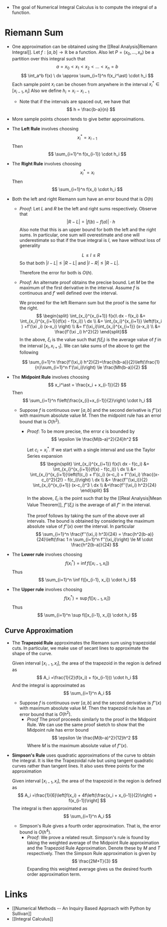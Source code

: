 * The goal of Numerical Integral Calculus is to compute the integral of a function.
# Riemann Sum
* One approximation can be obtained  using the [[Real Analysis|Riemann Integral]].  Let $f:[a,b]\to \mathbb{R}$ be a function. Also let $P=(x_0, \dots, x_n)$ be a partition over this integral such that
  $$
  a = x_0 < x_1 < x_2 < \dots <x_n=b
  $$
  $$
  \int_a^b f(x) \ dx  \approx \sum_{i=1}^n f(x_i^\ast) \cdot h_i
  $$
  Each sample point $x_i$ can be chosen from anywhere in the interval $x_i^\ast \in [x_{i-1},x_i]$ Also we define $h_i = x_i-x_{i-1}$
	* Note that if the intervals are spaced out, we have that
	  $$
	  h = \frac{b-a}{n}
	  $$
* More sample points chosen tends to give better approximations.

* The  **Left Rule** involves choosing 
  $$
  x_i^\ast = x_{i-1}
  $$
  Then 
  $$
  \sum_{i=1}^n f(x_{i-1})  \cdot  h_i
  $$
	  
* The **Right Rule** involves choosing
  $$
  x_i^\ast= x_i
  $$
  Then
  $$
  \sum_{i=1}^n f(x_i) \cdot h_i
  $$

* Both the left and right Riemann sum have an error bound that is $O(h)$
	* *Proof*: Let $L$ and $R$ be the left and right sums respectively. Observe that
	  $$
	  |R-L| = |f(b) - f(a)| \cdot h
	  $$
	  Also note that this is an upper bound for both the left and the right sums. In particular, one sum will overestimate and one will underestimate so that if the true integral is $I$, we have without loss of generality
	  
	  $$
	  L\le I \le R
	  $$
	  So that both $|I-L|\le |R-L|$ and $|I-R|\le |R-L|$. 
	  
	  Therefore the error for both is $O(h)$.
	* *Proof*: An alternate proof obtains the precise bound. Let $M$ be the maximum of the first derivative in the interval.  Assume $f$ is continuous and $f'$ well defined over the interval.
	  
	  We proceed for the left Riemann sum but the proof is the same for the right.
	  $$
	  \begin{split}
	  \int_{x_i}^{x_{i+1}} f(x)\ dx - f(x_i) &= \int_{x_i}^{x_{i+1}}(f(x) - f(x_i)) \ dx \\
	  &= \int_{x_i}^{x_{i+1}} \left(f(x_i ) +f'(\xi _i) (x-x_i) \right) \\
	  &= f'(\xi_i)\int_{x_i}^{x_{i+1}} (x-x_i) \\
	  &= \frac{f'(\xi _i) h^2}{2}
	  \end{split}$$
	  In the above, $\xi_i$ is the value such that $f(\xi_i)$ is the average value of $f$ in the interval $[x_i,x_{i+1}]$. We can take sums of the above to get the following
	  
	  $$
	  \sum_{i=1}^n \frac{f'(\xi_i) h^2}{2}=\frac{h(b-a)}{2}\left(\frac{1}{n}\sum_{i=1}^n f'(\xi_i)\right) \le \frac{Mh(b-a)}{2}
	  $$


* The **Midpoint Rule** involves choosing
  $$
  x_i^\ast = \frac{x_i + x_{i-1}}{2}
  $$
  Then
  $$
  \sum_{i=1}^n f\left(\frac{x_{i}+x_{i-1}}{2}\right) \cdot h_i
  $$
	* Suppose $f$ is continuous over $[a,b]$ and the second derivative  is $f''(x)$ with maximum absolute value $M$. Then the midpoint rule has an error bound that is $O(h^2)$. 
		* *Proof*: To be more precise, the error $\epsilon$ is bounded by
		  $$
		  \epsilon \le \frac{M(b-a)^2}{24}h^2
		  $$
		  
		  Let $c_i=x_i^\ast$. 
		  If we start with a single interval and use the Taylor Series expansion
		  $$
		  \begin{split}
		  \int_{x_i}^{x_{i+1}} f(x)\ dx - f(c_i) &= \int_{x_i}^{x_{i+1}}(f(x) - f(c_i)) \ dx \\
		  &= \int_{x_i}^{x_{i+1}}\left(f(c_i) + f'(c_i) (x-c_i) + f''(\xi_i) \frac{(x-c_i)^2}{2!} - f(c_i)\right) \ dx \\
		  &= \frac{f''(\xi_i)}{2} \int_{x_i}^{x_{i+1}} (x-c_i)^3 \ dx \\ 
		  &=\frac{f''(\xi_i)  h^2}{24}
		  \end{split}
		  $$
		  In the above, $\xi_i$ is the point such that by the [[Real Analysis|Mean Value Theorem]], $f''(\xi_i)$ is the average of all $f''$ in the interval. 
		  
		  The proof follows by taking the sum of the above over all intervals. The bound is obtained by considering the maximum absolute value of $f''(x)$ over the interval.  In particular
		  $$
		  \sum_{i=1}^n \frac{f''(\xi_i) h^3}{24} = \frac{h^2(b-a)}{24}\left(\frac 1 n \sum_{i=1}^n f''(\xi_i)\right) \le M \cdot \frac{h^2(b-a)}{24}
		  $$



* The **Lower rule** involves choosing
  $$
  f(x_i^\ast ) = \inf f([x_{i-1}, x_i])
  $$
  Thus
  $$
  \sum_{i=1}^n  \inf f([x_{i-1}, x_i]) \cdot h_i
  $$
* The **Upper rule** involves choosing
  $$
  f(x_i^\ast ) = \sup f([x_{i-1}, x_i])
  $$
  Thus
  $$
  \sum_{i=1}^n  \sup f([x_{i-1}, x_i]) \cdot h_i
  $$

## Curve Approximation
* The **Trapezoid Rule** approximates the Riemann sum using trapezoidal cuts. In particular, we  make use of secant lines to approximate the shape of the curve. 
  
  Given interval $[x_{i-1},x_i]$, the area of the trapezoid in the region is defined as 
  $$
  A_i =\frac{1}{2}(f(x_i) + f(x_{i-1})) \cdot h_i 
  $$
  And the integral is approximated as
  $$
  \sum_{i=1}^n A_i
  $$
	* Suppose $f$ is continuous over $[a,b]$ and the second derivative  is $f''(x)$ with maximum absolute value $M$. Then the trapezoid rule has an error bound that is $O(h^2)$. 
		* *Proof* The proof proceeds similarly to the proof in the Midpoint Rule. We can use the same proof sketch to show that the Midpoint rule has error bound 
		  $$
		  \epsilon \le \frac{M(b-a)^2}{12}h^2
		  $$
		  Where $M$ is the maximum absolute value of $f''(x)$. 

* **Simpson's Rule** uses quadratic approximations of the curve to obtain the integral. It is like the Trapezoidal rule but using tangent quadratic curves rather than tangent lines. It also uses three points for the approximation
  
  Given interval $[x_{i-1},x_i]$, the area of the trapezoid in the region is defined as 
  $$
  A_i =\frac{1}{6}\left[f(x_i) + 4f\left(\frac{x_i + x_{i-1}}{2}\right) + f(x_{i-1})\right] 
  $$
  The integral is then approximated as 
  $$
  \sum_{i=1}^n A_i
  $$
	* Simpson's Rule gives a fourth order approximation. That is, the error bound is $O(h^4)$. 
		* *Proof*: We prove a related result. Simpson's rule is found by taking the weighted average of the Midpoint Rule approximation and the Trapezoid Rule Approximation. Denote these by $M$ and $T$ respectively. Then the Simpson Rule approximation is given by
		  $$
		  \frac{2M+T}{3}
		  $$
		  Expanding this weighted average gives us the desired fourth order approximation term. 
# Links
* [[Numerical Methods -- An Inquiry Based Approach with Python by Sullivan]]
* [[Integral Calculus]]